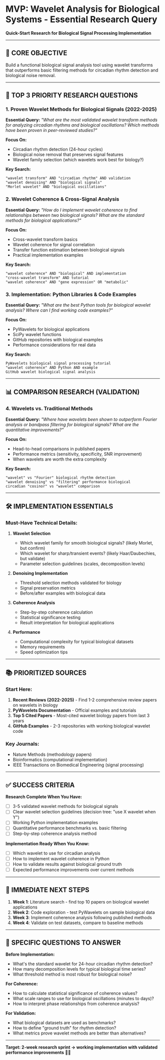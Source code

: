 # MVP: Wavelet Analysis for Biological Systems - Essential Research Query

**Quick-Start Research for Biological Signal Processing Implementation**

---

## 🎯 CORE OBJECTIVE

Build a functional biological signal analysis tool using wavelet transforms that outperforms basic filtering methods for circadian rhythm detection and biological noise removal.

---

## 🔬 TOP 3 PRIORITY RESEARCH QUESTIONS

### **1. Proven Wavelet Methods for Biological Signals (2022-2025)**

**Essential Query:**
*"What are the most validated wavelet transform methods for analyzing circadian rhythms and biological oscillations? Which methods have been proven in peer-reviewed studies?"*

**Focus On:**
- Circadian rhythm detection (24-hour cycles)
- Biological noise removal that preserves signal features
- Wavelet family selection (which wavelets work best for biology?)

**Key Search:**
```
"wavelet transform" AND "circadian rhythm" AND validation
"wavelet denoising" AND "biological signals" 
"Morlet wavelet" AND "biological oscillations"
```

### **2. Wavelet Coherence & Cross-Signal Analysis**

**Essential Query:**
*"How do I implement wavelet coherence to find relationships between two biological signals? What are the standard methods for biological applications?"*

**Focus On:**
- Cross-wavelet transform basics
- Wavelet coherence for signal correlation
- Transfer function estimation between biological signals
- Practical implementation examples

**Key Search:**
```
"wavelet coherence" AND "biological" AND implementation
"cross-wavelet transform" AND tutorial
"wavelet coherence" AND "gene expression" OR "metabolic"
```

### **3. Implementation: Python Libraries & Code Examples**

**Essential Query:**
*"What are the best Python tools for biological wavelet analysis? Where can I find working code examples?"*

**Focus On:**
- PyWavelets for biological applications
- SciPy wavelet functions
- GitHub repositories with biological examples
- Performance considerations for real data

**Key Search:**
```
PyWavelets biological signal processing tutorial
"wavelet coherence" AND Python AND example
GitHub wavelet biological signal analysis
```

---

## 📊 COMPARISON RESEARCH (VALIDATION)

### **4. Wavelets vs. Traditional Methods**

**Essential Query:**
*"Where have wavelets been shown to outperform Fourier analysis or bandpass filtering for biological signals? What are the quantitative improvements?"*

**Focus On:**
- Head-to-head comparisons in published papers
- Performance metrics (sensitivity, specificity, SNR improvement)
- When wavelets are worth the extra complexity

**Key Search:**
```
"wavelet" vs "Fourier" biological rhythm detection
"wavelet denoising" vs "filtering" performance biological
circadian "cosinor" vs "wavelet" comparison
```

---

## 🛠️ IMPLEMENTATION ESSENTIALS

### **Must-Have Technical Details:**

1. **Wavelet Selection**
   - Which wavelet family for smooth biological signals? (likely Morlet, but confirm)
   - Which wavelet for sharp/transient events? (likely Haar/Daubechies, but validate)
   - Parameter selection guidelines (scales, decomposition levels)

2. **Denoising Implementation**
   - Threshold selection methods validated for biology
   - Signal preservation metrics
   - Before/after examples with biological data

3. **Coherence Analysis**
   - Step-by-step coherence calculation
   - Statistical significance testing
   - Result interpretation for biological applications

4. **Performance**
   - Computational complexity for typical biological datasets
   - Memory requirements
   - Speed optimization tips

---

## 📚 PRIORITIZED SOURCES

### **Start Here:**
1. **Recent Reviews (2022-2025)** - Find 1-2 comprehensive review papers on wavelets in biology
2. **PyWavelets Documentation** - Official examples and tutorials
3. **Top 5 Cited Papers** - Most-cited wavelet biology papers from last 3 years
4. **GitHub Examples** - 2-3 repositories with working biological wavelet code

### **Key Journals:**
- Nature Methods (methodology papers)
- Bioinformatics (computational implementation)
- IEEE Transactions on Biomedical Engineering (signal processing)

---

## ✅ SUCCESS CRITERIA

**Research Complete When You Have:**
- [ ] 3-5 validated wavelet methods for biological signals
- [ ] Clear wavelet selection guidelines (decision tree: "use X wavelet when Y")
- [ ] Working Python implementation examples
- [ ] Quantitative performance benchmarks vs. basic filtering
- [ ] Step-by-step coherence analysis method

**Implementation Ready When You Know:**
- [ ] Which wavelet to use for circadian analysis
- [ ] How to implement wavelet coherence in Python
- [ ] How to validate results against biological ground truth
- [ ] Expected performance improvements over current methods

---

## 🚀 IMMEDIATE NEXT STEPS

1. **Week 1**: Literature search - find top 10 papers on biological wavelet applications
2. **Week 2**: Code exploration - test PyWavelets on sample biological data
3. **Week 3**: Implement coherence analysis following published methods
4. **Week 4**: Validate on test datasets, compare to baseline methods

---

## 📝 SPECIFIC QUESTIONS TO ANSWER

**Before Implementation:**
- What's the standard wavelet for 24-hour circadian rhythm detection?
- How many decomposition levels for typical biological time series?
- What threshold method is most robust for biological noise?

**For Coherence:**
- How to calculate statistical significance of coherence values?
- What scale ranges to use for biological oscillations (minutes to days)?
- How to interpret phase relationships from coherence analysis?

**For Validation:**
- What biological datasets are used as benchmarks?
- How to define "ground truth" for rhythm detection?
- What metrics prove wavelet methods are better than alternatives?

---

**Target: 2-week research sprint → working implementation with validated performance improvements** 🌊🔬
